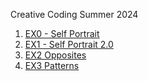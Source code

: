 Creative Coding Summer 2024
1.  [EX0 - Self Portrait](https://yael-renous.github.io/IMA_CreativeCoding/EX0-SelfPortrait/)
2.  [EX1 - Self Portrait 2.0](https://yael-renous.github.io/IMA_CreativeCoding/EX1-SelfPortrait2.0/)
3.  [EX2 Opposites](https://yael-renous.github.io/IMA_CreativeCoding/EX2%20-%20Opposites/) 
4. [EX3 Patterns](https://yael-renous.github.io/IMA_CreativeCoding/EX3%20-%20Patterns/)